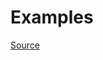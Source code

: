 


# Examples


[Source](http://www.rubydoc.info/gems/rubocop/RuboCop/Cop/Style/MethodCallWithoutArgsParentheses)